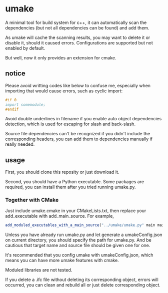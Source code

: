 # umake

A minimal tool for build system for c++, it can automatically scan the dependencies (but not all dependencies can be found) and add them.

As umake will cache the scanning results, you may want to delete it or disable it, should it caused errors. Configurations are supported but not enabled by default.

But well, now it only provides an extension for cmake.

## notice 

Please avoid writting codes like below to confuse me, especially when importing that would cause errors, such as cyclic import:

~~~cpp
#if 0
import somemodule; 
#endif
~~~

Avoid double underlines in filename if you enable auto object dependencies detection, which is used for escaping for slash and back-slash.

Source file dependencies can't be recognized if you didn't include the corresponding headers, you can add them to dependencies manually if really needed.

## usage

First, you should clone this reposity or just download it.

Second, you should have a Python executable. Some packages are required, you can install them after you tried running umake.py.

### Together with CMake

Just include umake.cmake in your CMakeLists.txt, then replace your add_executable with add_main_source. For example, 

~~~CMake
add_moduled_executables_with_a_main_source("../umake/umake.py" main main.cpp tests tests.cpp)
~~~

Unless you have already run umake.py and let generate a umakeConfig.json on current directory, you should specify the path for umake.py. And be cautious that target name and source file should be given one for one.

It's recommended that you config umake with umakeConfig.json, which means you can have more umake features with cmake.

Moduled libraries are not tested.

If you delete a .ifc file without deleting its corresponding object, errors will occurred, you can clean and rebuild all or just delete corresponding object.
